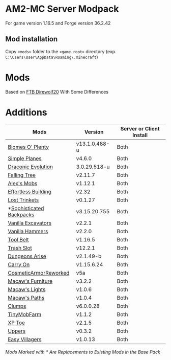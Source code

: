 
  

  

  

# AM2-MC Server Modpack

  

  

  

  

For game version 1.16.5 and Forge version 36.2.42

  

  

  

  

## Mod installation

  

  

  

  

Copy `<mods>` folder to the `<game root>` directory (exp. `C:\Users\User\AppData\Roaming\.minecraft`)

  

  

  

  

# Mods

  

  

  

Based on [FTB Direwolf20](https://www.feed-the-beast.com/modpacks/79-ftb-presents-direwolf20-116?tab=about) With Some Differences

  

  

# **Additions**

  

**Mods** | **Version** | **Server or Client Install** |
|-------------------------------------|--------------------|---------------|
| [Biomes O' Plenty](https://www.curseforge.com/minecraft/mc-mods/biomes-o-plenty)| v13.1.0.488-u | Both |
| [Simple Planes](https://www.curseforge.com/minecraft/mc-mods/simple-planes) | v4.6.0 | Both |
| [Draconic Evolution](https://www.curseforge.com/minecraft/mc-mods/draconic-evolution) | 3.0.29.518-u | Both |
| [Falling Tree](https://www.curseforge.com/minecraft/mc-mods/falling-tree) | v2.11.7 | Both |
| [Alex's Mobs](https://www.curseforge.com/minecraft/mc-mods/alexs-mobs) | v1.12.1 | Both |
| [Effortless Building](https://www.curseforge.com/minecraft/mc-mods/effortless-building) | v2.32 | Both |
| [Lost Trinkets](https://www.curseforge.com/minecraft/mc-mods/lost-trinkets) | v0.1.27 | Both |
| *[Sophisticated Backpacks](https://www.curseforge.com/minecraft/mc-mods/sophisticated-backpacks)| v3.15.20.755 | Both |
| [Vanilla Excavators](https://www.curseforge.com/minecraft/mc-mods/vanilla-excavators-forge)| v2.2.1 | Both |
| [Vanilla Hammers](https://www.curseforge.com/minecraft/mc-mods/vanilla-hammers-forge)| v2.2.0 | Both |
| [Tool Belt](https://www.curseforge.com/minecraft/mc-mods/tool-belt)| v1.16.5 | Both |
| [Trash Slot](https://www.curseforge.com/minecraft/mc-mods/trashslot)| v12.2.1 | Both |
| [Dungeons Arise](https://www.curseforge.com/minecraft/mc-mods/when-dungeons-arise)| v2.1.49-b | Both |
| [Carry On](https://www.curseforge.com/minecraft/mc-mods/carry-on)| v1.15.6.24 | Both |
| [CosmeticArmorReworked](https://www.curseforge.com/minecraft/mc-mods/cosmetic-armor-reworked)| v5a | Both |
| [Macaw's Furniture](https://www.curseforge.com/minecraft/mc-mods/macaws-furniture)| v3.2.2 | Both |
| [Macaw's Lights](https://www.curseforge.com/minecraft/mc-mods/macaws-lights-and-lamps)| v1.0.6 | Both |
| [Macaw's Paths](https://www.curseforge.com/minecraft/mc-mods/macaws-paths-and-pavings)| v1.0.4 | Both |
| [Clumps](https://www.curseforge.com/minecraft/mc-mods/clumps)| v6.0.0.28 | Both |
| [TinyMobFarm](https://www.curseforge.com/minecraft/mc-mods/tiny-mob-farm)| v1.1.2 | Both |
| [XP Toe](https://www.curseforge.com/minecraft/mc-mods/xp-tome)| v2.1.5 | Both |
| [Uppers](https://www.curseforge.com/minecraft/mc-mods/uppers)| v0.3.2 | Both |
| [Easy Villagers](https://www.curseforge.com/minecraft/mc-mods/easy-villagers)| v1.0.13 | Both |


  

  

*Mods Marked with * Are Replacements to Existing Mods in the Base Pack*